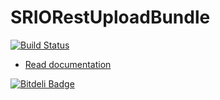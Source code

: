 # SRIORestUploadBundle

[![Build Status](https://api.travis-ci.org/sroze/SRIORestUploadBundle.png)](https://travis-ci.org/sroze/SRIORestUploadBundle)

* <a href="http://sroze.github.com/SRIORestUploadBundle/">Read documentation</a>



[![Bitdeli Badge](https://d2weczhvl823v0.cloudfront.net/sroze/sriorestuploadbundle/trend.png)](https://bitdeli.com/free "Bitdeli Badge")

